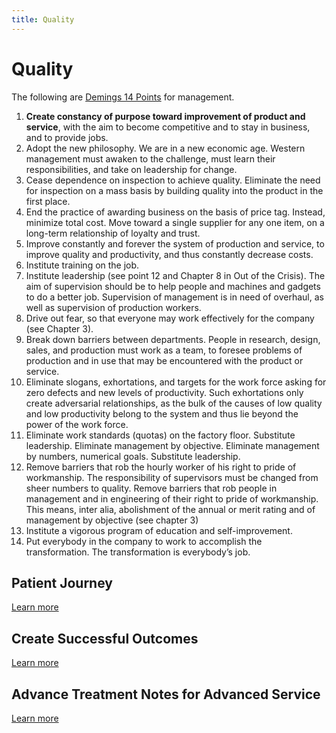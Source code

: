 ```yaml
---
title: Quality
---
```


# Quality

The following are [Demings 14 Points](https://blog.deming.org/2013/04/demings-14-points-for-management/) for management.

1. **Create constancy of purpose toward improvement of product and service**, with the aim to become competitive and to stay in business, and to provide jobs.
2. Adopt the new philosophy. We are in a new economic age. Western management must awaken to the challenge, must learn their responsibilities, and take on leadership for change.
3. Cease dependence on inspection to achieve quality. Eliminate the need for inspection on a mass basis by building quality into the product in the first place.
4. End the practice of awarding business on the basis of price tag. Instead, minimize total cost. Move toward a single supplier for any one item, on a long-term relationship of loyalty and trust.
5. Improve constantly and forever the system of production and service, to improve quality and productivity, and thus constantly decrease costs.
6. Institute training on the job.
7. Institute leadership (see point 12 and Chapter 8 in Out of the Crisis). The aim of supervision should be to help people and machines and gadgets to do a better job. Supervision of management is in need of overhaul, as well as supervision of production workers.
8. Drive out fear, so that everyone may work effectively for the company (see Chapter 3).
9. Break down barriers between departments. People in research, design, sales, and production must work as a team, to foresee problems of production and in use that may be encountered with the product or service.
10. Eliminate slogans, exhortations, and targets for the work force asking for zero defects and new levels of productivity. Such exhortations only create adversarial relationships, as the bulk of the causes of low quality and low productivity belong to the system and thus lie beyond the power of the work force.
11. Eliminate work standards (quotas) on the factory floor. Substitute leadership. Eliminate management by objective. Eliminate management by numbers, numerical goals. Substitute leadership.
12. Remove barriers that rob the hourly worker of his right to pride of workmanship. The responsibility of supervisors must be changed from sheer numbers to quality. Remove barriers that rob people in management and in engineering of their right to pride of workmanship. This means, inter alia, abolishment of the annual or merit rating and of management by objective (see chapter 3)
13. Institute a vigorous program of education and self-improvement.
14. Put everybody in the company to work to accomplish the transformation. The transformation is everybody’s job.

## Patient Journey

[Learn more](/docs/growth/quality/patient-journey)

## Create Successful Outcomes

[Learn more](/docs/growth/quality/create-successful-outcomes)

## Advance Treatment Notes for Advanced Service

[Learn more](/docs/growth/quality/treatment-notes-with-surface)
